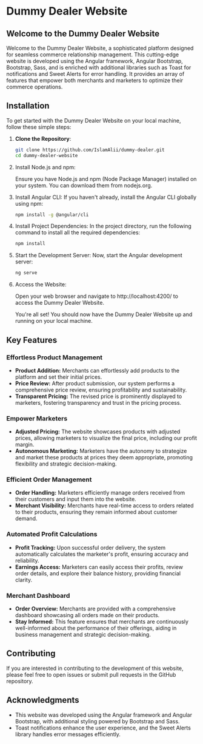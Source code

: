 # Dummy Dealer Website

## Welcome to the Dummy Dealer Website

Welcome to the Dummy Dealer Website, a sophisticated platform designed for seamless commerce relationship management. This cutting-edge website is developed using the Angular framework, Angular Bootstrap, Bootstrap, Sass, and is enriched with additional libraries such as Toast for notifications and Sweet Alerts for error handling. It provides an array of features that empower both merchants and marketers to optimize their commerce operations.

## Installation

To get started with the Dummy Dealer Website on your local machine, follow these simple steps:

1. **Clone the Repository**: 

    ```bash
    git clone https://github.com/IslamAlii/dummy-dealer.git
    cd dummy-dealer-website
    ```

2. Install Node.js and npm:

    Ensure you have Node.js and npm (Node Package Manager) installed on your system. You can download them from nodejs.org.

3. Install Angular CLI:
   If you haven't already, install the Angular CLI globally using npm:
   ```bash
   npm install -g @angular/cli
   ```

4. Install Project Dependencies:
    In the project directory, run the following command to install all the required dependencies:
    ```bash
    npm install
    ```
5. Start the Development Server:
    Now, start the Angular development server:
     ```bash
    ng serve
    ```
6. Access the Website:

    Open your web browser and navigate to http://localhost:4200/ to access the Dummy Dealer Website.

    You're all set! You should now have the Dummy Dealer Website up and running on your local machine.

<!--
## Try It Out

You can experience the Dummy Dealer Website by creating a new user account or using the provided testing accounts:

**For Marketers:**
- **Email:** marketer@test.com
- **Password:** 123456

**For Merchants:**
- **Email:** merchant@test.com
- **Password:** 123456

### Creating a New User

1. Navigate to the Dummy Dealer Website at `http://localhost:4200/` (or the URL where you have it deployed).

2. Click on the "Sign Up" or "Register" button.

3. Fill in the required information to create a new user account.

4. Log in using your newly created account.

### Using Testing Accounts

1. Navigate to the Dummy Dealer Website at `http://localhost:4200/` (or the URL where you have it deployed).

2. Click on the "Log In" or "Sign In" button.

3. Use one of the provided testing accounts based on your role as a marketer or merchant:

   - **For Marketers:** Use the provided marketer testing account credentials.
   - **For Merchants:** Use the provided merchant testing account credentials.

4. Log in using the appropriate testing account credentials.

You can explore the Dummy Dealer Website's features and functionality with these testing accounts to get a feel for how it works.
-->

## Key Features

### Effortless Product Management

- **Product Addition:** Merchants can effortlessly add products to the platform and set their initial prices.
- **Price Review:** After product submission, our system performs a comprehensive price review, ensuring profitability and sustainability.
- **Transparent Pricing:** The revised price is prominently displayed to marketers, fostering transparency and trust in the pricing process.

### Empower Marketers

- **Adjusted Pricing:** The website showcases products with adjusted prices, allowing marketers to visualize the final price, including our profit margin.
- **Autonomous Marketing:** Marketers have the autonomy to strategize and market these products at prices they deem appropriate, promoting flexibility and strategic decision-making.

### Efficient Order Management

- **Order Handling:** Marketers efficiently manage orders received from their customers and input them into the website.
- **Merchant Visibility:** Merchants have real-time access to orders related to their products, ensuring they remain informed about customer demand.

### Automated Profit Calculations

- **Profit Tracking:** Upon successful order delivery, the system automatically calculates the marketer's profit, ensuring accuracy and reliability.
- **Earnings Access:** Marketers can easily access their profits, review order details, and explore their balance history, providing financial clarity.

### Merchant Dashboard

- **Order Overview:** Merchants are provided with a comprehensive dashboard showcasing all orders made on their products.
- **Stay Informed:** This feature ensures that merchants are continuously well-informed about the performance of their offerings, aiding in business management and strategic decision-making.

## Contributing

If you are interested in contributing to the development of this website, please feel free to open issues or submit pull requests in the GitHub repository.

## Acknowledgments

- This website was developed using the Angular framework and Angular Bootstrap, with additional styling powered by Bootstrap and Sass.
- Toast notifications enhance the user experience, and the Sweet Alerts library handles error messages efficiently.

